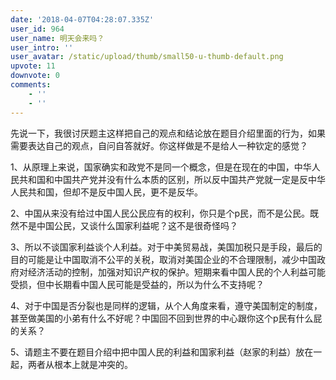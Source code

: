 ```yaml
---
date: '2018-04-07T04:28:07.335Z'
user_id: 964
user_name: 明天会来吗？
user_intro: ''
user_avatar: /static/upload/thumb/small50-u-thumb-default.png
upvote: 11
downvote: 0
comments:
    - ''
    - ''
---
```


先说一下，我很讨厌题主这样把自己的观点和结论放在题目介绍里面的行为，如果需要表达自己的观点，自问自答就好。你这样做是不是给人一种钦定的感觉？

  

1、从原理上来说，国家确实和政党不是同一个概念，但是在现在的中国，中华人民共和国和中国共产党并没有什么本质的区别，所以反中国共产党就一定是反中华人民共和国，但却不是反中国人民，更不是反华。

2、中国从来没有给过中国人民公民应有的权利，你只是个p民，而不是公民。既然不是中国公民，又谈什么国家利益呢？这不是很奇怪吗？

3、所以不谈国家利益谈个人利益。对于中美贸易战，美国加税只是手段，最后的目的可能是让中国取消不公平的关税，取消对美国企业的不合理限制，减少中国政府对经济活动的控制，加强对知识产权的保护。短期来看中国人民的个人利益可能受损，但中长期看中国人民可能是受益的，所以为什么不支持呢？  

4、对于中国是否分裂也是同样的逻辑，从个人角度来看，遵守美国制定的制度，甚至做美国的小弟有什么不好呢？中国回不回到世界的中心跟你这个p民有什么屁的关系？

5、请题主不要在题目介绍中把中国人民的利益和国家利益（赵家的利益）放在一起，两者从根本上就是冲突的。
